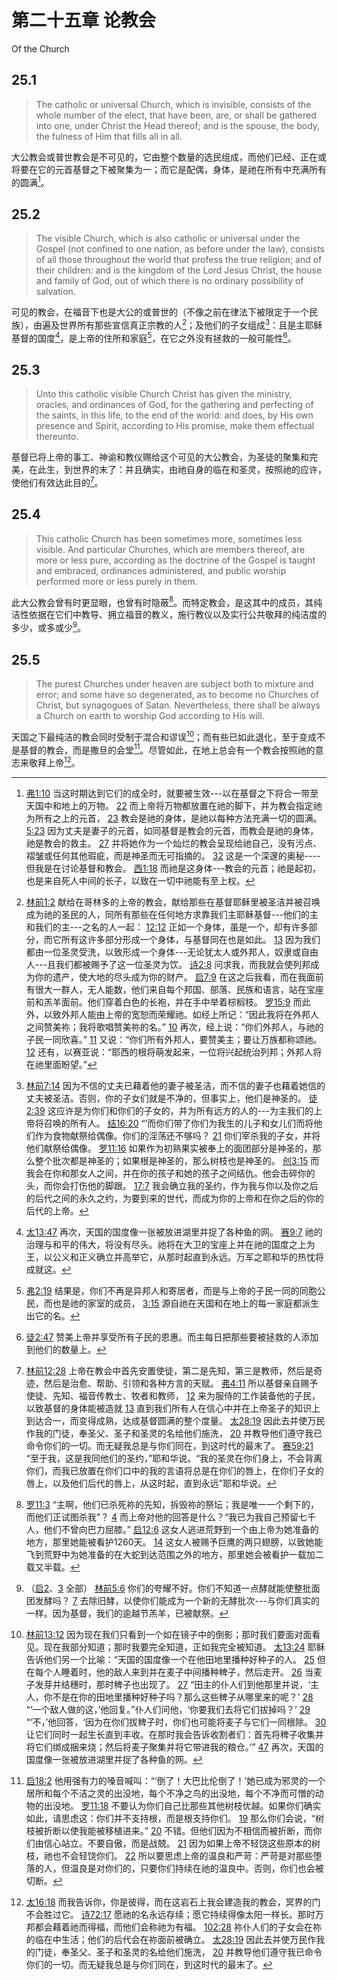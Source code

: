 # 第二十五章 论教会

Of the Church

## 25.1

> The catholic or universal Church, which is invisible, consists of the whole number of the elect, that have been, are, or shall be gathered into one, under Christ the Head thereof; and is the spouse, the body, the fulness of Him that fills all in all.

大公教会或普世教会是不可见的，它由整个数量的选民组成，而他们已经、正在或将要在它的元首基督之下被聚集为一；而它是配偶，身体，是祂在所有中充满所有的圆满[^25-1]。

[^25-1]: [弗1:10](https://biblehub.com/ephesians/1-10.htm) 当这时期达到它们的成全时，就要被生效---以在基督之下将合一带至天国中和地上的万物。 [22](https://biblehub.com/ephesians/1-22.htm) 而上帝将万物都放置在祂的脚下，并为教会指定祂为所有之上的元首， [23](https://biblehub.com/ephesians/1-23.htm) 教会是祂的身体，是祂以每种方法充满一切的圆满。 [5:23](https://biblehub.com/ephesians/5-23.htm) 因为丈夫是妻子的元首，如同基督是教会的元首，而教会是祂的身体，祂是教会的救主。 [27](https://biblehub.com/ephesians/5-27.htm) 并将她作为一个灿烂的教会呈现给祂自己，没有污点、褶皱或任何其他瑕疵，而是神圣而无可指摘的。 [32](https://biblehub.com/ephesians/5-32.htm) 这是一个深邃的奥秘----但我是在讨论基督和教会。 [西1:18](https://biblehub.com/colossians/1-18.htm) 而祂是这身体---教会的元首；祂是起初，也是来自死人中间的长子，以致在一切中祂能有至上权。

## 25.2

> The visible Church, which is also catholic or universal under the Gospel (not confined to one nation, as before under the law), consists of all those throughout the world that profess the true religion; and of their children: and is the kingdom of the Lord Jesus Christ, the house and family of God, out of which there is no ordinary possibility of salvation.

可见的教会，在福音下也是大公的或普世的（不像之前在律法下被限定于一个民族），由遍及世界所有那些宣信真正宗教的人[^25-2]；及他们的子女组成[^25-3]：且是主耶稣基督的国度[^25-4]，是上帝的住所和家庭[^25-5]，在它之外没有拯救的一般可能性[^25-6]。

[^25-2]: [林前1:2](https://biblehub.com/1_corinthians/1-2.htm) 献给在哥林多的上帝的教会，献给那些在基督耶稣里被圣洁并被召唤成为祂的圣民的人，同所有那些在任何地方求靠我们主耶稣基督---他们的主和我们的主---之名的人一起： [12:12](https://biblehub.com/1_corinthians/12-12.htm) 正如一个身体，虽是一个，却有许多部分，而它所有这许多部分形成一个身体，与基督同在也是如此。 [13](https://biblehub.com/1_corinthians/12-13.htm) 因为我们都由一位圣灵受洗，以致形成一个身体---无论犹太人或外邦人，奴隶或自由人---且我们都被赐予了这一位圣灵为饮。 [诗2:8](https://biblehub.com/psalms/2-8.htm) 问求我，而我就会使列邦成为你的遗产，使大地的尽头成为你的财产。 [启7:9](https://biblehub.com/revelation/7-9.htm) 在这之后我看，而在我面前有很大一群人，无人能数，他们来自每个邦国、部落、民族和语言，站在宝座前和羔羊面前。他们穿着白色的长袍，并在手中举着棕榈枝。 [罗15:9](https://biblehub.com/romans/15-9.htm) 而此外，以致外邦人能由上帝的宽恕而荣耀祂。如经上所记：“因此我将在外邦人之间赞美祢；我将歌唱赞美祢的名。” [10](https://biblehub.com/romans/15-10.htm) 再次，经上说：“你们外邦人，与祂的子民一同欣喜。” [11](https://biblehub.com/romans/15-11.htm) 又说：“你们所有外邦人，要赞美主；要让万族都称颂祂。 [12](https://biblehub.com/romans/15-12.htm) 还有，以赛亚说：“耶西的根将萌发起来，一位将兴起统治列邦；外邦人将在祂里面盼望。”

[^25-3]: [林前7:14](https://biblehub.com/1_corinthians/7-14.htm) 因为不信的丈夫已藉着他的妻子被圣洁，而不信的妻子也藉着她信的丈夫被圣洁。否则，你的子女们就是不净的，但事实上，他们是神圣的。 [徒2:39](https://biblehub.com/acts/2-39.htm) 这应许是为你们和你们的子女的，并为所有远方的人的---为主我们的上帝将召唤的所有人。 [结16:20](https://biblehub.com/ezekiel/16-20.htm) “‘而你们带了你们为我生的儿子和女儿们而将他们作为食物献祭给偶像。你们的淫荡还不够吗？ [21](https://biblehub.com/ezekiel/16-21.htm) 你们宰杀我的子女，并将他们献祭给偶像。 [罗11:16](https://biblehub.com/romans/11-16.htm) 如果作为初熟果实被奉上的面团部分是神圣的，那么整个批次都是神圣的；如果根是神圣的，那么树枝也是神圣的。 [创3:15](https://biblehub.com/genesis/3-15.htm) 而我会在你和那女人之间，并在你的孩子和她的孩子之间结仇。他会击碎你的头，而你会打伤他的脚跟。 [17:7](https://biblehub.com/genesis/17-7.htm) 我会确立我的圣约，作为我与你以及你之后的后代之间的永久之约，为要到来的世代，而成为你的上帝和在你之后的你的后代的上帝。

[^25-4]: [太13:47](https://biblehub.com/matthew/13-47.htm) 再次，天国的国度像一张被放进湖里并捉了各种鱼的网。 [赛9:7](https://biblehub.com/isaiah/9-7.htm) 祂的治理与和平的伟大，将没有尽头。祂将在大卫的宝座上并在祂的国度之上为王，以公义和正义确立并高举它，从那时起直到永远。万军之耶和华的热忱将成就这。

[^25-5]: [弗2:19](https://biblehub.com/ephesians/2-19.htm) 结果是，你们不再是异邦人和寄居者，而是与上帝的子民一同的同胞公民，而也是祂的家室的成员， [3:15](https://biblehub.com/ephesians/3-15.htm) 源自祂在天国和在地上的每一家庭都派生出它的名。

[^25-6]: [徒2:47](https://biblehub.com/acts/2-47.htm) 赞美上帝并享受所有子民的恩惠。而主每日把那些要被拯救的人添加到他们的数量上。

## 25.3

> Unto this catholic visible Church Christ has given the ministry, oracles, and ordinances of God, for the gathering and perfecting of the saints, in this life, to the end of the world: and does, by His own presence and Spirit, according to His promise, make them effectual thereunto.

基督已将上帝的事工、神谕和教仪赐给这个可见的大公教会，为圣徒的聚集和完美，在此生，到世界的末了：并且确实，由祂自身的临在和圣灵，按照祂的应许，使他们有效达此目的[^25-7]。

[^25-7]: [林前12:28](https://biblehub.com/1_corinthians/12-28.htm) 上帝在教会中首先安置使徒，第二是先知，第三是教师，然后是奇迹，然后是治愈、帮助、引领和各种方言的天赋。 [弗4:11](https://biblehub.com/ephesians/4-11.htm) 所以基督亲自赐予使徒、先知、福音传教士、牧者和教师， [12](https://biblehub.com/ephesians/4-12.htm) 来为服侍的工作装备他的子民，以致基督的身体能被造就 [13](https://biblehub.com/ephesians/4-13.htm) 直到我们所有人在信心中并在上帝圣子的知识上到达合一，而变得成熟，达成基督圆满的整个度量。 [太28:19](https://biblehub.com/matthew/28-19.htm) 因此去并使万民作我的门徒，奉圣父、圣子和圣灵的名给他们施洗， [20](https://biblehub.com/matthew/28-20.htm) 并教导他们遵守我已命令你们的一切。而无疑我总是与你们同在，到这时代的最末了。 [赛59:21](https://biblehub.com/isaiah/59-21.htm) “至于我，这是我同他们的圣约，”耶和华说。“我的圣灵在你们身上，不会背离你们，而我已放置在你们口中的我的言语将总是在你们的唇上，在你们子女的唇上，以及他们后代的唇上，从这时起，直到永远”耶和华说。

## 25.4

> This catholic Church has been sometimes more, sometimes less visible. And particular Churches, which are members thereof, are more or less pure, according as the doctrine of the Gospel is taught and embraced, ordinances administered, and public worship performed more or less purely in them.

此大公教会曾有时更显眼，也曾有时隐蔽[^25-8]。而特定教会，是这其中的成员，其纯洁性依据在它们中教导、拥立福音的教义，施行教仪以及实行公共敬拜的纯洁度的多少，或多或少[^25-9]。

[^25-8]: [罗11:3](https://biblehub.com/romans/11-3.htm) “主啊，他们已杀死祢的先知，拆毁祢的祭坛；我是唯一一个剩下的，而他们正试图杀我”？ [4](https://biblehub.com/romans/11-4.htm) 而上帝对他的回答是什么？“我已为我自己预留七千人，他们不曾向巴力屈膝。” [启12:6](https://biblehub.com/revelation/12-6.htm) 这女人逃进荒野到一个由上帝为她准备的地方，那里她能被看护1260天。 [14](https://biblehub.com/revelation/12-14.htm) 这女人被赐予巨鹰的两只翅膀，以致她能飞到荒野中为她准备的在大蛇到达范围之外的地方，那里她会被看护一载加二载又半载。

[^25-9]: （[启2](https://biblehub.com/niv/revelation/2.htm)、[3](https://biblehub.com/niv/revelation/3.htm) 全部） [林前5:6](https://biblehub.com/1_corinthians/5-6.htm) 你们的夸耀不好。你们不知道一点酵就能使整批面团发酵吗？ [7](https://biblehub.com/1_corinthians/5-7.htm) 去除旧酵，以使你们能成为一个新的无酵批次---与你们真实的一样。因为基督，我们的逾越节羔羊，已被献祭。

## 25.5

> The purest Churches under heaven are subject both to mixture and error; and some have so degenerated, as to become no Churches of Christ, but synagogues of Satan. Nevertheless, there shall be always a Church on earth to worship God according to His will.

天国之下最纯洁的教会同时受制于混合和谬误[^25-10]；而有些已如此退化，至于变成不是基督的教会，而是撒旦的会堂[^25-11]。尽管如此，在地上总会有一个教会按照祂的意志来敬拜上帝[^25-12]。

[^25-10]: [林前13:12](https://biblehub.com/1_corinthians/13-12.htm) 因为现在我们只看到一个如在镜子中的倒影；那时我们要面对面看见。现在我部分知道；那时我要完全知道，正如我完全被知道。 [太13:24](https://biblehub.com/matthew/13-24.htm) 耶稣告诉他们另一个比喻：“天国的国度像一个在他田地里播种好种子的人。 [25](https://biblehub.com/matthew/13-25.htm) 但在每个人睡着时，他的敌人来到并在麦子中间播种稗子，然后走开。 [26](https://biblehub.com/matthew/13-26.htm) 当麦子发芽并结穗时，那时稗子也出现了。 [27](https://biblehub.com/matthew/13-27.htm) “田主的仆人们到他那里并说，‘主人，你不是在你的田地里播种好种子吗？那么这些稗子从哪里来的呢？’ [28](https://biblehub.com/matthew/13-28.htm) “‘一个敌人做的这，’他回复。”仆人们问他，‘你要我们去将它们拔掉吗？’ [29](https://biblehub.com/matthew/13-29.htm) “‘不，’他回答，‘因为在你们拔稗子时，你们也可能将麦子与它们一同根除。 [30](https://biblehub.com/matthew/13-30.htm) 让它们同时一起生长直到丰收。在那时我会告诉收割者们：首先将稗子收集并将它们绑成捆来烧；然后将麦子聚集并将它带进我的粮仓。’” [47](https://biblehub.com/matthew/13-47.htm) 再次，天国的国度像一张被放进湖里并捉了各种鱼的网。

[^25-11]: [启18:2](https://biblehub.com/revelation/18-2.htm) 他用强有力的嗓音喊叫：“‘倒了！大巴比伦倒了！’她已成为邪灵的一个居所和每个不洁之灵的出没地，每个不净之鸟的出没地，每个不净而可憎的动物的出没地。 [罗11:18](https://biblehub.com/romans/11-18.htm) 不要认为你们自己比那些其他树枝优越。如果你们确实如此，请思虑这：你们并不支持根，而是根支持你们。 [19](https://biblehub.com/romans/11-19.htm) 那么你们会说，“树枝被折断以使我能被移植进来。” [20](https://biblehub.com/romans/11-20.htm) 不错。但他们因为不相信而被折断，而你们由信心站立。不要自傲，而是战兢。 [21](https://biblehub.com/romans/11-21.htm) 因为如果上帝不轻饶这些原本的树枝，祂也不会轻饶你们。 [22](https://biblehub.com/romans/11-22.htm) 所以要思虑上帝的温良和严苛：严苛是对那些堕落的人，但温良是对你们的，只要你们持续在祂的温良中。否则，你们也会被切断。

[^25-12]: [太16:18](https://biblehub.com/matthew/16-18.htm) 而我告诉你，你是彼得，而在这岩石上我会建造我的教会，冥界的门不会胜过它。 [诗72:17](https://biblehub.com/psalms/72-17.htm) 愿祂的名永远存续；愿它持续得像太阳一样长。那时万邦都会藉着祂而得福，而他们会称祂为有福。 [102:28](https://biblehub.com/psalms/102-28.htm) 祢仆人们的子女会在祢的临在中生活；他们的后代会在祢面前被确立。 [太28:19](https://biblehub.com/matthew/28-19.htm) 因此去并使万民作我的门徒，奉圣父、圣子和圣灵的名给他们施洗， [20](https://biblehub.com/matthew/28-20.htm) 并教导他们遵守我已命令你们的一切。而无疑我总是与你们同在，到这时代的最末了。